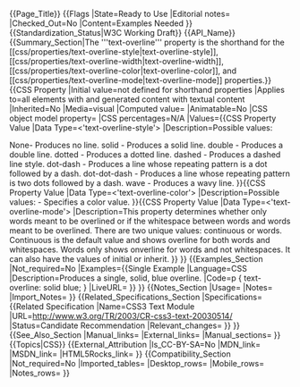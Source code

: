 {{Page_Title}}
{{Flags
|State=Ready to Use
|Editorial notes=
|Checked_Out=No
|Content=Examples Needed
}}
{{Standardization_Status|W3C Working Draft}}
{{API_Name}}
{{Summary_Section|The '''text-overline''' property is the shorthand for the [[css/properties/text-overline-style|text-overline-style]], [[css/properties/text-overline-width|text-overline-width]], [[css/properties/text-overline-color|text-overline-color]], and [[css/properties/text-overline-mode|text-overline-mode]] properties.}}
{{CSS Property
|Initial value=not defined for shorthand properties
|Applies to=all elements with and generated content with textual content
|Inherited=No
|Media=visual
|Computed value=
|Animatable=No
|CSS object model property=
|CSS percentages=N/A
|Values={{CSS Property Value
|Data Type=<'text-overline-style'>
|Description=Possible values:

None- Produces no line.
solid - Produces a solid line.
double - Produces a double line.
dotted - Produces a dotted line.
dashed - Produces a dashed line style.
dot-dash - Produces a line whose repeating pattern is a dot followed by a dash.
dot-dot-dash - Produces a line whose repeating pattern is two dots followed by a dash.
wave - Produces a wavy line.
}}{{CSS Property Value
|Data Type=<'text-overline-color'>
|Description=Possible values:
<color> - Specifies a color value.
}}{{CSS Property Value
|Data Type=<'text-overline-mode'>
|Description=This property determines whether only words meant to be overlined or if the whitespace between words and words meant to be overlined.  There are two unique values: continuous or words. 
Continuous is the default value and shows overline for both words and whitespaces. 
Words only shows onverline for words and not whitespaces.
It can also have the values of initial or inherit.
}}
}}
{{Examples_Section
|Not_required=No
|Examples={{Single Example
|Language=CSS
|Description=Produces a single, solid, blue overline.
|Code=p {
   text-overline: solid blue;
}
|LiveURL=
}}
}}
{{Notes_Section
|Usage=
|Notes=
|Import_Notes=
}}
{{Related_Specifications_Section
|Specifications={{Related Specification
|Name=CSS3 Text Module
|URL=http://www.w3.org/TR/2003/CR-css3-text-20030514/
|Status=Candidate Recommendation
|Relevant_changes=
}}
}}
{{See_Also_Section
|Manual_links=
|External_links=
|Manual_sections=
}}
{{Topics|CSS}}
{{External_Attribution
|Is_CC-BY-SA=No
|MDN_link=
|MSDN_link=
|HTML5Rocks_link=
}}
{{Compatibility_Section
|Not_required=No
|Imported_tables=
|Desktop_rows=
|Mobile_rows=
|Notes_rows=
}}